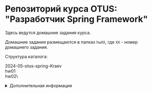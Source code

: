 # Репозиторий курса OTUS: "Разработчик Spring Framework"

Здесь ведутся домашние задания курса.

Домашние задания размещаются в папках `hwХХ`, где `ХХ` - номер домашнего задания.

Структура каталога:

2024-05-otus-spring-Kraev\
hw01\
hw02\

<details>
<summary>Дополнительная информация</summary>

## Что необходимо?

Для выполнения упражнений необходимо:
* JDK 11
* Apache Maven >= 3.5.* (или встроенный в IntelliJ IDEA)

## Как пользоваться?

Для каждой группы создана папка вида `20XX-XX`.

Перед началом занятия необходимо сделать `git pull` и открыть, обычно, только один проект.

## Что прочитать перед курсом?

### General
* [Learn Git in a Month of Lunches](https://pepa.holla.cz/wp-content/uploads/2016/01/Learn-Git-in-a-Month-of-Lunches.pdf)
* [Test Driven Development: By Example](https://www.amazon.com/Test-Driven-Development-Kent-Beck/dp/0321146530)

### Java
* [Cay Horstmann: Core Java® Volume I—Fundamentals, Tenth Edition](https://www.oreilly.com/library/view/core-java-volume/9780134177335/)
* [Cay Horstmann: Core Java, Volume II—Advanced Features, Tenth Edition](https://www.oreilly.com/library/view/core-java-volume/9780134177878/)
* [Pragmatic Unit Testing in Java 8 with JUnit](https://www.oreilly.com/library/view/pragmatic-unit-testing/9781680500769/)
* [Effective Java, 3thd Edition](https://www.amazon.com/gp/product/0134685997)

### Design
* [Head First Design Patterns](https://www.oreilly.com/library/view/head-first-design/0596007124/)

## Что читать во время курса?

### General
* [Release It!](https://www.oreilly.com/library/view/release-it/9781680500264/)

### Desing
* [REST in Practice](https://www.oreilly.com/library/view/rest-in-practice/9781449383312/)

### Java
* [Брайан Гетц и др. | Java Concurrency на практике (2020)](https://www.amazon.com/Java-Concurrency-Practice-Brian-Goetz/dp/0321349601)
* [xUnit Test Patterns: Refactoring Test Code](https://www.oreilly.com/library/view/xunit-test-patterns/9780131495050/)

### Spring
* [Spring in Action 5th Edition](https://www.amazon.com/Spring-Action-Craig-Walls/dp/1617294942)
* [Just Spring Integration](https://www.oreilly.com/library/view/just-spring-integration/9781449335403/)

### DBs
* [NoSQL Distilled](https://bigdata-ir.com/wp-content/uploads/2017/04/NoSQL-Distilled.pdf)

### Architecture
* [Microservice Architecture](https://www.oreilly.com/library/view/microservice-architecture/9781491956328/)
* [Reactive Microservice](https://www.oreilly.com/library/view/reactive-microservices-architecture/9781491975664/)
* [Production-Ready Microservices](https://www.oreilly.com/library/view/reactive-microservices-architecture/9781491975664/)

## Что прочитать после курса?

### General
* [BDD in Action](https://www.manning.com/books/bdd-in-action)
* [The Art of Multiprocessor Programming, Revised Reprint](https://www.oreilly.com/library/view/the-art-of/9780123973375/)
* [Growing Object-Oriented Software, Guided by Tests](https://www.oreilly.com/library/view/growing-object-oriented-software/9780321574442/)
* [Design Patterns in the Real World, an Analysis-Based Approach](https://www.oreilly.com/library/view/design-patterns-in/9781491935828/)
* [Code Complete, Second Edition](https://www.oreilly.com/library/view/code-complete-second/0735619670/)

### Java
* [The Garbage Collection Handbook: The Art of Automatic Memory Management](https://www.amazon.com/Garbage-Collection-Handbook-Management-Algorithms/dp/1420082795)
*

### DBs
* [Principles of database systems](https://www.sti-innsbruck.at/sites/default/files/Knowledge-Representation-Search-and-Rules/principles-of-database-and-knowledge-base-systems-volume-1-1.pdf)

### Architecture
* [Kafka: The Definitive Guide](https://www.oreilly.com/library/view/kafka-the-definitive/9781491936153/)
* [Building Microservices](https://www.oreilly.com/library/view/building-microservices/9781491950340/)
* [I Heart Logs](https://www.oreilly.com/library/view/i-heart-logs/9781491909379/)
* [Akka in Action](https://www.oreilly.com/library/view/akka-in-action/9781617291012/)
* [Software Architecture in Practice, Third Edition](https://www.oreilly.com/library/view/software-architecture-in/9780132942799/)
* [Pattern-Oriented Software Architecture, Volume 1, A System of Patterns](https://www.oreilly.com/library/view/software-architecture-in/9780132942799/)
* [Pattern-Oriented Software Architecture, Volume 2, Patterns for Concurrent and Networked Objects](https://www.oreilly.com/library/view/pattern-oriented-software-architecture/9781118725177/)
* [Pattern-Oriented Software Architecture, Volume 3: Patterns for Resource Management](https://www.oreilly.com/library/view/pattern-oriented-software-architecture/9780470845257/)
* [Patterns of Enterprise Application Architecture](https://www.oreilly.com/library/view/patterns-of-enterprise/0321127420/)
* [The Art of Scalability: Scalable Web Architecture, Processes, and Organizations for the Modern Enterprise, Second Edition
  DevOps](https://www.oreilly.com/library/view/the-art-of/9780134031408/)

### DevOps
* [Effective DevOps](https://www.oreilly.com/library/view/effective-devops/9781491926291/)

### Design
* [Designing Data-Intensive Applications, 1st Edition](https://www.oreilly.com/library/view/designing-data-intensive-applications/9781491903063/)
* [Growing Object-Oriented Software, Guided by Tests](https://www.oreilly.com/library/view/growing-object-oriented-software/9780321574442/)
* [Implementing Domain-Driven Design](https://www.oreilly.com/library/view/implementing-domain-driven-design/9780133039900/)
* [Domain-Driven Design: Tackling Complexity in the Heart of Software](https://www.amazon.com/Domain-Driven-Design-Tackling-Complexity-Software/dp/0321125215)
* [Domain-Driven Design Distilled](https://www.oreilly.com/library/view/domain-driven-design-distilled/9780134434964/)
* [Design Patterns: Elements of Reusable Object-Oriented Software](https://www.amazon.com/Design-Patterns-Elements-Reusable-Object-Oriented/dp/0201633612)
* [Holub on Patterns: Learning Design Patterns by Looking at Code](https://www.amazon.com/Holub-Patterns-Learning-Looking-Professionals/dp/159059388X)
</details>